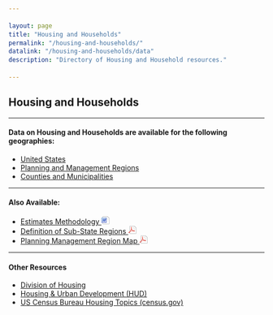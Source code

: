 ```yaml
---

layout: page
title: "Housing and Households"
permalink: "/housing-and-households/"
datalink: "/housing-and-households/data"
description: "Directory of Housing and Household resources."

---
```


## Housing and Households

- - -

#### Data on Housing and Households are available for the following geographies:

- [United States](/housing-and-households/united-states#united-states)
- [Planning and Management Regions](/housing-and-households/planning-and-management-regions#planning-and-management-regions)
- [Counties and Municipalities](/housing-and-households/counties-and-municipalities#counties-and-municipalities) 


- - -

#### Also Available:

- [Estimates Methodology ![doc](/images/page_white_word.png 'download doc file')](https://drive.google.com/uc?export=download&id=0B_M7zgfu2piFenFkejM5T1J6a1E)
- [Definition of Sub-State Regions ![pdf](/images/page_white_acrobat.png 'download pdf file')](https://drive.google.com/file/d/1VD0UHLHICMT2w3fjOFU1aXylzvzRRIpW/view?usp=sharing)
- [Planning Management Region Map ![pdf](/images/page_white_acrobat.png 'download pdf file')](https://storage.googleapis.com/maps-static/PlanningManagement8x11.pdf)

- - -

#### Other Resources

- [Division of Housing](https://www.colorado.gov/pacific/dola/division-housing)
- [Housing & Urban Development (HUD)](http://www.huduser.org/portal/)
- [US Census Bureau Housing Topics (census.gov)](https://www.census.gov/topics/housing.html)
